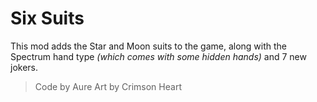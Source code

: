 # Six Suits
This mod adds the Star and Moon suits to the game, along with the Spectrum hand type *(which comes with some hidden hands)* and 7 new jokers.
> Code by Aure
> Art by Crimson Heart